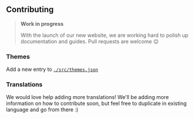 ## Contributing

> **Work in progress**
>
> With the launch of our new website, we are working hard to polish up documentation and guides. Pull requests are welcome 😌

### Themes

Add a new entry to [`./src/themes.json`](https://github.com/rose-pine/rose-pine-site/blob/main/src/themes.json)

### Translations

We would love help adding more translations! We'll be adding more information on how to contribute soon, but feel free to duplicate in existing language and go from there :)
